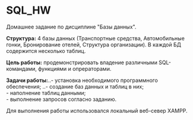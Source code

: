 # SQL_HW
Домашнее задание по дисциплине "Базы данных".  

**Структура:** 4 базы данных (Транспортные средства, Автомобильные гонки, Бронирование отелей, Структура организации). В каждой БД содержится несколько таблиц. 

**Цель работы:** продемонстрировать владение различными SQL-командами, функциями и опрераторами.  

**Задачи работы:**..- установка необходимого программного обеспечения;
                    ..- создание баз данных и таблиц в них;  
                    - наполнение таблиц данными;  
                    - выполнение запросов согласно заданию.  
               
Для выполнения работы использовался локальный веб-север  XAMPP.  
